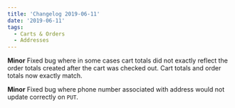 ```yaml
---
title: 'Changelog 2019-06-11'
date: '2019-06-11'
tags:
  - Carts & Orders
  - Addresses
---
```

**Minor** Fixed bug where in some cases cart totals did not exactly reflect the order totals created after the cart was checked out. Cart totals and order totals now exactly match.

**Minor** Fixed bug where phone number associated with address would not update correctly on `PUT`.
